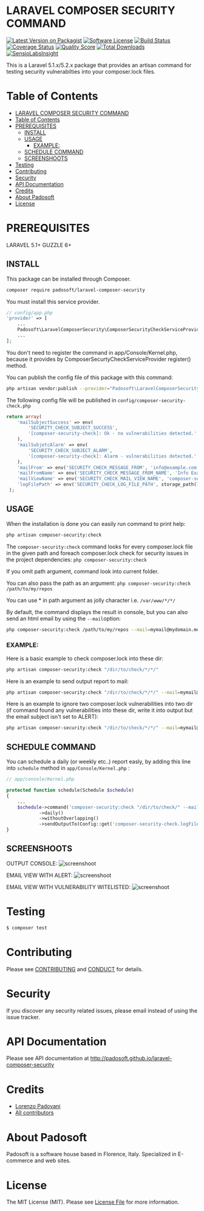 # LARAVEL COMPOSER SECURITY COMMAND

[![Latest Version on Packagist][ico-version]][link-packagist]
[![Software License][ico-license]](LICENSE.md)
[![Build Status][ico-travis]][link-travis]
[![Coverage Status][ico-scrutinizer]][link-scrutinizer]
[![Quality Score][ico-code-quality]][link-code-quality]
[![Total Downloads][ico-downloads]][link-downloads]
[![SensioLabsInsight][ico-sensiolab]][link-sensiolab]

This is a Laravel 5.1.x/5.2.x package that provides an artisan command for testing security vulnerabilties into your composer.lock files.


Table of Contents
=================

  * [LARAVEL COMPOSER SECURITY COMMAND](#laravel-composer-security-command)
  * [Table of Contents](#table-of-contents)
  * [PREREQUISITES](#prerequisites)
    * [INSTALL](#install)
    * [USAGE](#usage)
      * [EXAMPLE:](#example)
    * [SCHEDULE COMMAND](#schedule-command)
    * [SCREENSHOOTS](#screenshoots)
  * [Testing](#testing)
  * [Contributing](#contributing)
  * [Security](#security)
  * [API Documentation](#api-documentation)
  * [Credits](#credits)
  * [About Padosoft](#about-padosoft)
  * [License](#license)

  
# PREREQUISITES

LARAVEL 5.1+
GUZZLE 6+

## INSTALL

This package can be installed through Composer.

``` bash
composer require padosoft/laravel-composer-security
``` 
You must install this service provider.

``` php
// config/app.php
'provider' => [
    ...
    Padosoft\LaravelComposerSecurity\ComposerSecurityCheckServiceProvider::class,
    ...
];
```
You don't need to register the command in app/Console/Kernel.php, because it provides by ComposerSecurtyCheckServiceProvider register() method.

You can publish the config file of this package with this command:
``` bash
php artisan vendor:publish --provider="Padosoft\LaravelComposerSecurity\ComposerSecurityCheckServiceProvider"
```
The following config file will be published in `config/composer-security-check.php`
``` php
return array(
    'mailSubjectSuccess' => env(
        'SECURITY_CHECK_SUBJECT_SUCCESS',
        '[composer-security-check]: Ok - no vulnerabilities detected.'
    ),
    'mailSubjetcAlarm' => env(
        'SECURITY_CHECK_SUBJECT_ALARM',
        '[composer-security-check]: Alarm - vulnerabilities detected.'
    ),
    'mailFrom' => env('SECURITY_CHECK_MESSAGE_FROM', 'info@example.com'),
    'mailFromName' => env('SECURITY_CHECK_MESSAGE_FROM_NAME', 'Info Example'),
    'mailViewName' => env('SECURITY_CHECK_MAIL_VIEW_NAME', 'composer-security-check::mail'),
    'logFilePath' => env('SECURITY_CHECK_LOG_FILE_PATH', storage_path().'/composersecurityCheck.log')
 );
```

## USAGE

When the installation is done you can easily run command to print help:
```bash
php artisan composer-security:check
```

The `composer-security:check` command looks for every composer.lock file in the given path
and foreach composer.lock check for security issues in the project dependencies:
`php composer-security:check`

If you omit path argument, command look into current folder.

You can also pass the path as an argument:
`php composer-security:check /path/to/my/repos`

You can use * in path argument as jolly character i.e. `/var/www/*/*/`

By default, the command displays the result in console, but you can also
send an html email by using the `--mail`option:
```bash
php composer-security:check /path/to/my/repos --mail=mymail@mydomain.me
```
### EXAMPLE:

Here is a basic example to check composer.lock into these dir:
```bash
php artisan composer-security:check "/dir/to/check/*/*/"
```
Here is an example to send output report to mail:
```bash
php artisan composer-security:check "/dir/to/check/*/*/" --mail=mymail@mydomain
```
Here is an example to ignore two composer.lock vulnerabilities into two dir (if command found any vulnerabilities into these dir, write it into output but the email subject isn't set to ALERT):
```bash
php artisan composer-security:check "/dir/to/check/*/*/" --mail=mymail@mydomain --whitelist="/dir/to/put/in/witelist,/another/dir/to/put/in/witelist"
```


## SCHEDULE COMMAND

You can schedule a daily (or weekly etc..) report easly, by adding this line into `schedule` method in `app/Console/Kernel.php` :
```php
// app/console/Kernel.php

protected function schedule(Schedule $schedule)
{
    ...
	$schedule->command('composer-security:check "/dir/to/check/" --mail=mymail@mydomain')
            ->daily()
            ->withoutOverlapping()
            ->sendOutputTo(Config::get('composer-security-check.logFilePath'));
}
```

## SCREENSHOOTS

OUTPUT CONSOLE:
![screenshoot](https://raw.githubusercontent.com/padosoft/laravel-composer-security/master/resources/img/console-output.png)

EMAIL VIEW WITH ALERT:
![screenshoot](https://raw.githubusercontent.com/padosoft/laravel-composer-security/master/resources/img/alert-vulnerability.png)

EMAIL VIEW WITH VULNERABILITY WITELISTED:
![screenshoot](https://raw.githubusercontent.com/padosoft/laravel-composer-security/master/resources/img/warning-vulerability-witelisted.png)

# Testing
```bash
$ composer test
```

# Contributing

Please see [CONTRIBUTING](CONTRIBUTING.md) and [CONDUCT](CONDUCT.md) for details.

# Security

If you discover any security related issues, please email  instead of using the issue tracker.

# API Documentation

Please see API documentation at http://padosoft.github.io/laravel-composer-security

# Credits

- [Lorenzo Padovani](https://github.com/lopadova)
- [All contributors](https://github.com/thephpleague/skeleton/contributors)

# About Padosoft
Padosoft is a software house based in Florence, Italy. Specialized in E-commerce and web sites.

# License

The MIT License (MIT). Please see [License File](LICENSE.md) for more information.

[ico-version]: https://img.shields.io/packagist/v/padosoft/laravel-composer-security.svg?style=flat-square
[ico-license]: https://img.shields.io/badge/license-MIT-brightgreen.svg?style=flat-square
[ico-travis]: https://img.shields.io/travis/padosoft/laravel-composer-security/master.svg?style=flat-square
[ico-scrutinizer]: https://img.shields.io/scrutinizer/coverage/g/padosoft/laravel-composer-security.svg?style=flat-square
[ico-code-quality]: https://img.shields.io/scrutinizer/g/padosoft/laravel-composer-security.svg?style=flat-square
[ico-downloads]: https://img.shields.io/packagist/dt/padosoft/laravel-composer-security.svg?style=flat-square
[ico-sensiolab]: https://insight.sensiolabs.com/projects/80fa0430-55ff-4079-a34e-d189a9d21d5e/small.png

[link-packagist]: https://packagist.org/packages/padosoft/laravel-composer-security
[link-travis]: https://travis-ci.org/padosoft/laravel-composer-security
[link-scrutinizer]: https://scrutinizer-ci.com/g/padosoft/laravel-composer-security/code-structure
[link-code-quality]: https://scrutinizer-ci.com/g/padosoft/laravel-composer-security
[link-downloads]: https://packagist.org/packages/padosoft/laravel-composer-security
[link-sensiolab]: https://insight.sensiolabs.com/projects/80fa0430-55ff-4079-a34e-d189a9d21d5e
[link-author]: https://github.com/lopadova
[link-contributors]: ../../contributors

